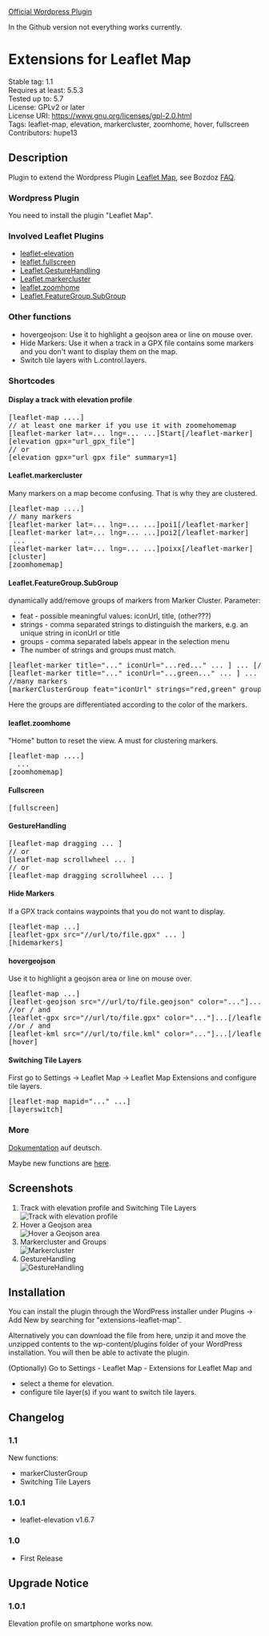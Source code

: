 <a href="https://wordpress.org/plugins/extensions-leaflet-map/">Official Wordpress Plugin</a>

In the Github version not everything works currently.

# Extensions for Leaflet Map

Stable tag: 1.1  
Requires at least: 5.5.3  
Tested up to: 5.7  
License: GPLv2 or later  
License URI: https://www.gnu.org/licenses/gpl-2.0.html  
Tags: leaflet-map, elevation, markercluster, zoomhome, hover, fullscreen  
Contributors: hupe13

## Description

Plugin to extend the Wordpress Plugin <a href="https://wordpress.org/plugins/leaflet-map/">Leaflet Map</a>, see Bozdoz <a href="https://github.com/bozdoz/wp-plugin-leaflet-map#how-can-i-add-another-leaflet-plugin">FAQ</a>.

### Wordpress Plugin

You need to install the plugin "Leaflet Map".

### Involved Leaflet Plugins

*   [leaflet-elevation](https://github.com/Raruto/leaflet-elevation)
*   [leaflet.fullscreen](https://github.com/brunob/leaflet.fullscreen)
*   [Leaflet.GestureHandling](https://github.com/elmarquis/Leaflet.GestureHandling)
*   [Leaflet.markercluster](https://github.com/Leaflet/Leaflet.markercluster)
*   [leaflet.zoomhome](https://github.com/torfsen/leaflet.zoomhome)
*   [Leaflet.FeatureGroup.SubGroup](https://github.com/ghybs/Leaflet.FeatureGroup.SubGroup)

### Other functions

*   hovergeojson: Use it to highlight a geojson area or line on mouse over.
*   Hide Markers: Use it when a track in a GPX file contains some markers and you don't want to display them on the map.
*   Switch tile layers with L.control.layers.

### Shortcodes

#### Display a track with elevation profile

<pre>
[leaflet-map ....]
// at least one marker if you use it with zoomehomemap
[leaflet-marker lat=... lng=... ...]Start[/leaflet-marker]
[elevation gpx="url_gpx_file"]
// or
[elevation gpx="url_gpx_file" summary=1]
</pre>

#### Leaflet.markercluster

Many markers on a map become confusing. That is why they are clustered.

<pre>
[leaflet-map ....]
// many markers
[leaflet-marker lat=... lng=... ...]poi1[/leaflet-marker]
[leaflet-marker lat=... lng=... ...]poi2[/leaflet-marker]
 ...
[leaflet-marker lat=... lng=... ...]poixx[/leaflet-marker]
[cluster]
[zoomhomemap]
</pre>

#### Leaflet.FeatureGroup.SubGroup

dynamically add/remove groups of markers from Marker Cluster.
Parameter:
*   feat - possible meaningful values: iconUrl, title, (other???)
*   strings - comma separated strings to distinguish the markers, e.g. an unique string in iconUrl or title
*   groups - comma separated labels appear in the selection menu
*   The number of strings and groups must match.

<pre>
[leaflet-marker title="..." iconUrl="...red..." ... ] ... [/leaflet-marker]
[leaflet-marker title="..." iconUrl="...green..." ... ] ... [/leaflet-marker]
//many markers
[markerClusterGroup feat="iconUrl" strings="red,green" groups="rot,gruen"]
</pre>
Here the groups are differentiated according to the color of the markers.

#### leaflet.zoomhome

"Home" button to reset the view. A must for clustering markers.

<pre>
[leaflet-map ....]
  ...
[zoomhomemap]
</pre>

#### Fullscreen

<pre>
[fullscreen]
</pre>

#### GestureHandling

<pre>
[leaflet-map dragging ... ]
// or
[leaflet-map scrollwheel ... ]
// or
[leaflet-map dragging scrollwheel ... ]
</pre>

#### Hide Markers

If a GPX track contains waypoints that you do not want to display.

<pre>
[leaflet-map ...]
[leaflet-gpx src="//url/to/file.gpx" ... ]
[hidemarkers]
</pre>

#### hovergeojson

Use it to highlight a geojson area or line on mouse over.

<pre>
[leaflet-map ...]
[leaflet-geojson src="//url/to/file.geojson" color="..."]...[/leaflet-geojson]
//or / and
[leaflet-gpx src="//url/to/file.gpx" color="..."]...[/leaflet-gpx]
//or / and
[leaflet-kml src="//url/to/file.kml" color="..."]...[/leaflet-kml]
[hover]
</pre>

#### Switching Tile Layers

First go to Settings -> Leaflet Map -> Leaflet Map Extensions and configure tile layers.

<pre>
[leaflet-map mapid="..." ...]
[layerswitch]
</pre>

### More

<a href="https://phw-web.de/doku/leaflet/">Dokumentation</a> auf deutsch.

Maybe new functions are <a href="https://github.com/hupe13/extensions-leaflet-map-testing">here</a>.

## Screenshots

1. Track with elevation profile and Switching Tile Layers<br>![Track with elevation profile](.wordpress-org/screenshot-1.png)
2. Hover a Geojson area<br>![Hover a Geojson area](.wordpress-org/screenshot-2.png)
3. Markercluster and Groups<br>![Markercluster](.wordpress-org/screenshot-3.png)
4. GestureHandling<br>![GestureHandling](.wordpress-org/screenshot-4.png)

## Installation

You can install the plugin through the WordPress installer under Plugins → Add New by searching for "extensions-leaflet-map".

Alternatively you can download the file from here, unzip it and move the unzipped contents to the wp-content/plugins folder of your WordPress installation. You will then be able to activate the plugin.

(Optionally) Go to Settings - Leaflet Map - Extensions for Leaflet Map and
* select a theme for elevation.
* configure tile layer(s) if you want to switch tile layers.

## Changelog

### 1.1
New functions:
* markerClusterGroup
* Switching Tile Layers

### 1.0.1
* leaflet-elevation v1.6.7

### 1.0
* First Release

## Upgrade Notice

### 1.0.1
Elevation profile on smartphone works now.
